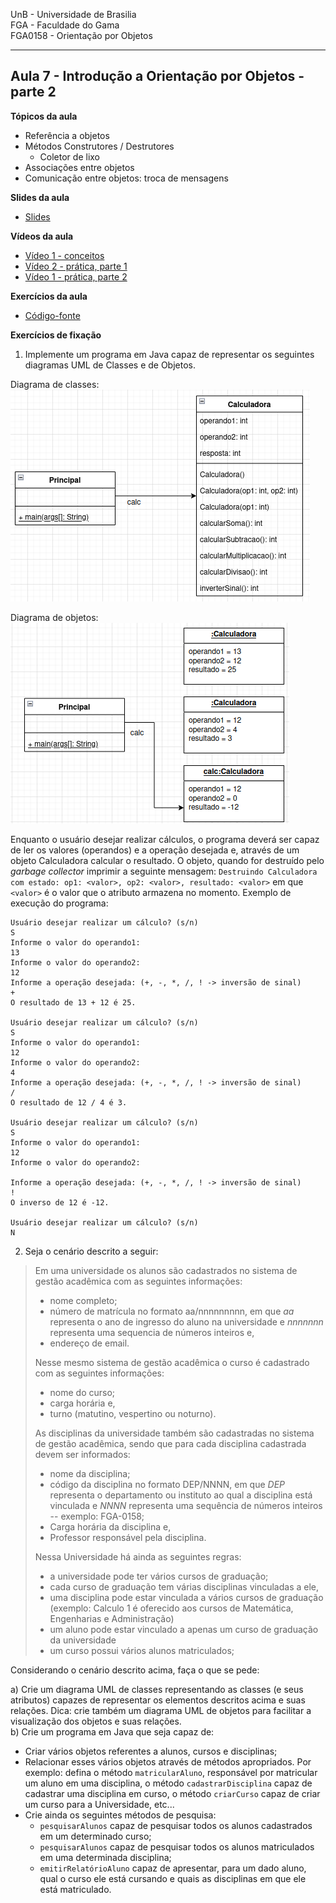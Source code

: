 UnB - Universidade de Brasilia  
FGA - Faculdade do Gama  
FGA0158 - Orientação por Objetos

---

## Aula 7 - Introdução a Orientação por Objetos - parte 2

**Tópicos da aula**

- Referência a objetos
- Métodos Construtores / Destrutores
  - Coletor de lixo
- Associações entre objetos
- Comunicação entre objetos: troca de mensagens


**Slides da aula**  

- [Slides](https://docs.google.com/presentation/d/1rbcLtza79uKjhLKr0O3j3TOspWm5aaVBk2J47wL0xp8/edit?usp=sharing)


**Vídeos da aula**  

- [Vídeo 1 - conceitos](https://youtu.be/bSDMDZYtumc)
- [Vídeo 2 - prática, parte 1](https://youtu.be/i34dR92syzY)
- [Vídeo 1 - prática, parte 2](https://youtu.be/oWQfXWAyt5s)

**Exercícios da aula**  

- [Código-fonte](fga0158/)


**Exercícios de fixação**

1. Implemente um programa em Java capaz de representar os seguintes diagramas
   UML de Classes e de Objetos.  

Diagrama de classes:  
![Exercicio 1](exercicio1.png)  

Diagrama de objetos:  
![Exercicio 1](exercicio1_diag_objetos.png)

Enquanto o usuário desejar realizar cálculos, o
programa deverá ser capaz de ler os valores (operandos) e a operação desejada e,
através de um objeto Calculadora calcular o resultado. O objeto, quando for
destruído pelo _garbage collector_ imprimir a seguinte mensagem: ```Destruindo
Calculadora com estado: op1: <valor>, op2: <valor>, resultado: <valor>``` em
que ```<valor>``` é o valor que o atributo armazena no momento. Exemplo de
execução do programa:  
```
Usuário desejar realizar um cálculo? (s/n)
S
Informe o valor do operando1: 
13
Informe o valor do operando2: 
12
Informe a operação desejada: (+, -, *, /, ! -> inversão de sinal)
+
O resultado de 13 + 12 é 25.

Usuário desejar realizar um cálculo? (s/n)
S
Informe o valor do operando1: 
12
Informe o valor do operando2: 
4
Informe a operação desejada: (+, -, *, /, ! -> inversão de sinal)
/
O resultado de 12 / 4 é 3.

Usuário desejar realizar um cálculo? (s/n)
S
Informe o valor do operando1: 
12
Informe o valor do operando2: 

Informe a operação desejada: (+, -, *, /, ! -> inversão de sinal)
!
O inverso de 12 é -12.

Usuário desejar realizar um cálculo? (s/n)
N
```


2. Seja o cenário descrito a seguir:  
> Em uma universidade os alunos são cadastrados no sistema de gestão acadêmica
> com as seguintes informações: 
> * nome completo;
> * número de matrícula no formato aa/nnnnnnnnn, em que *aa* representa o ano de
>   ingresso do aluno na universidade e *nnnnnnn* representa uma sequencia de
>   números inteiros e,
> * endereço de email.  
>
> Nesse mesmo sistema de gestão acadêmica o curso é cadastrado com as seguintes
> informações: 
> * nome do curso; 
> * carga horária e,
> * turno (matutino, vespertino ou noturno).
> 
> As disciplinas da universidade também são cadastradas no sistema de gestão
> acadêmica, sendo que para cada disciplina cadastrada devem ser informados: 
> * nome da disciplina;
> * código da disciplina no formato DEP/NNNN, em que *DEP* representa o
>   departamento ou instituto ao qual a disciplina está vinculada e *NNNN*
>   representa uma sequência de números inteiros -- exemplo: FGA-0158;
> * Carga horária da disciplina e,
> * Professor responsável pela disciplina.  
> 
> Nessa Universidade há ainda as seguintes regras:  
> * a universidade pode ter vários cursos de graduação; 
> * cada curso de graduação tem várias disciplinas vinculadas a ele, 
> * uma disciplina pode estar vinculada a vários cursos de graduação (exemplo:
>   Calculo 1 é oferecido aos cursos de Matemática, Engenharias e Administração)
> * um aluno pode estar vinculado a apenas um curso de graduação da universidade
> * um curso possui vários alunos matriculados;

Considerando o cenário descrito acima, faça o que se pede:  

a) Crie um diagrama UML de classes representando as classes (e seus atributos)
capazes de representar os elementos descritos acima e suas relações. Dica: crie
também um diagrama UML de objetos para facilitar a visualização dos objetos e
suas relações.  
b) Crie um programa em Java que seja capaz de:  
- Criar vários objetos referentes a alunos, cursos e disciplinas;
- Relacionar esses vários objetos através de métodos apropriados. Por exemplo:
  defina o método ```matricularAluno```, responsável por matricular um aluno em
uma disciplina, o método ```cadastrarDisciplina``` capaz de cadastrar uma
disciplina em curso, o método ```criarCurso``` capaz de criar um curso para a
Universidade, etc... 
- Crie ainda os seguintes métodos de pesquisa:  
  - ```pesquisarAlunos``` capaz de pesquisar todos os alunos cadastrados em um
    determinado curso; 
  - ```pesquisarAlunos``` capaz de pesquisar todos os alunos matriculados em uma
    determinada disciplina;
  - ```emitirRelatórioAluno``` capaz de apresentar, para um dado aluno, qual o
    curso ele está cursando e quais as disciplinas em que ele está matriculado.
